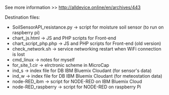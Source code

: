 See more information >> http://alldevice.online/en/archives/443


Destination files:
- SoilSensorAPI_resistance.py -> script for moisture soil sensor (to run on raspberry pi)
- chart_js.html -> JS and PHP scripts for Front-end
- chart_script_php.php -> JS and PHP scripts for Front-end (old version)
- check_network.sh -> service networking restart when WiFi connection is lost
- cmd_linux -> notes for myself
- for_site_1.cir -> elrctronic scheme in MicroCap
- ind_s -> index file for DB IBM Bluemix Cloudant (for sensor's data)
- ind_w -> index file for DB IBM Bluemix Cloudant (for meteostation data)
- node-RED_ibm -> script for NODE-RED on IBM Bluemix Cloud
- node-RED_raspberry -> script for NODE-RED on raspberry Pi
